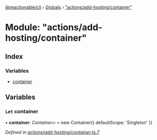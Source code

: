 [@reactionable/cli](../README.md) › [Globals](../globals.md) › ["actions/add-hosting/container"](_actions_add_hosting_container_.md)

# Module: "actions/add-hosting/container"

## Index

### Variables

* [container](_actions_add_hosting_container_.md#let-container)

## Variables

### `Let` container

• **container**: *Container‹›* = new Container({ defaultScope: 'Singleton' })

*Defined in [actions/add-hosting/container.ts:7](https://github.com/neilime/reactionable-cli/blob/d0401b5/src/actions/add-hosting/container.ts#L7)*
